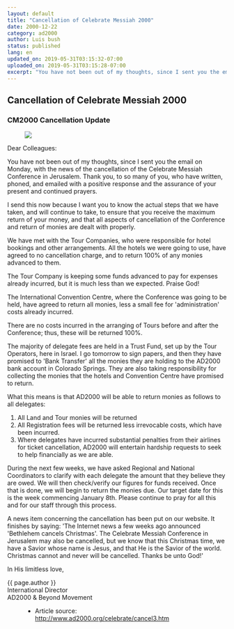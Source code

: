 ```yaml
---
layout: default
title: "Cancellation of Celebrate Messiah 2000"
date: 2000-12-22
category: ad2000
author: Luis bush
status: published
lang: en
updated_on: 2019-05-31T03:15:32-07:00
uploaded_on: 2019-05-31T03:15:28-07:00
excerpt: "You have not been out of my thoughts, since I sent you the email on Monday, with the news of the cancellation of the Celebrate Messiah Conference in Jerusalem. Thank you, to so many of you, who have written, phoned, and emailed with a positive response and the assurance of your present and continued prayers."
---
```

<article class="document-container" data-publication-date="{{page.date}}" data-uploaded-on="{{page.uploaded_on}}" data-updated-on="{{page.updated_on}}" data-category="{{page.category}}">
<h1>Cancellation of Celebrate Messiah 2000</h1>

<h3>CM2000 Cancellation Update</h3>

<figure class="pic-left">
  <img src="{{ site.url }}{{ site.baseurl }}/assets/images/2000-12-22/cover2.jpg">
</figure>

<p>Dear Colleagues:</p>

<p>You have not been out of my thoughts, since I sent you the email on Monday, with the news of the cancellation of the Celebrate Messiah Conference in Jerusalem. Thank you, to so many of you, who have written, phoned, and emailed with a positive response and the assurance of your present and continued prayers.</p>

<p>I send this now because I want you to know the actual steps that we have taken, and will continue to take, to ensure that you receive the maximum return of your money, and that all aspects of cancellation of the Conference and return of monies are dealt with properly.</p>

<p>We have met with the Tour Companies, who were responsible for hotel bookings and other arrangements. All the hotels we were going to use, have agreed to no cancellation charge, and to return 100% of any monies advanced to them.</p>

<p>The Tour Company is keeping some funds advanced to pay for expenses already incurred, but it is much less than we expected. Praise God!</p>

<p>The International Convention Centre, where the Conference was going to be held, have agreed to return all monies, less a small fee for 'administration' costs already incurred.</p>

<p>There are no costs incurred in the arranging of Tours before and after the Conference; thus, these will be returned 100%.</p>

<p>The majority of delegate fees are held in a Trust Fund, set up by the Tour Operators, here in Israel. I go tomorrow to sign papers, and then they have promised to 'Bank Transfer' all the monies they are holding to the AD2000 bank account in Colorado Springs. They are also taking responsibility for collecting the monies that the hotels and Convention Centre have promised to return.</p>

<p>What this means is that AD2000 will be able to return monies as follows to all delegates:</p>

<ol>
  <li>All Land and Tour monies will be returned</li>
  <li>All Registration fees will be returned less irrevocable costs, which have been incurred.</li>
  <li>Where delegates have incurred substantial penalties from their airlines for ticket cancellation, AD2000 will entertain hardship requests to seek to help financially as we are able. </li>
</ol>

<p>During the next few weeks, we have asked Regional and National Coordinators to clarify with each delegate the amount that they believe they are owed. We will then check/verify our figures for funds received. Once that is done, we will begin to return the monies due. Our target date for this is the week commencing January 8th. Please continue to pray for all this and for our staff through this process.</p>

<p>A news item concerning the cancellation has been put on our website. It finishes by saying: 'The Internet news a few weeks ago announced 'Bethlehem cancels Christmas'. The Celebrate Messiah Conference in Jerusalem may also be cancelled, but we know that this Christmas time, we have a Savior whose name is Jesus, and that He is the Savior of the world. Christmas cannot and never will be cancelled. Thanks be unto God!'</p>

<p>In His limitless love,</p>

<p class="author">{{ page.author }}<br>
<span class="author-title">International Director<br>
AD2000 & Beyond Movement</span></p>


<figure class="resource-links">
  <ul>
    <li>Article source: <a href="http://www.ad2000.org/celebrate/cancel3.htm">http://www.ad2000.org/celebrate/cancel3.htm</a></li>
  </ul>
</figure>
</article>
